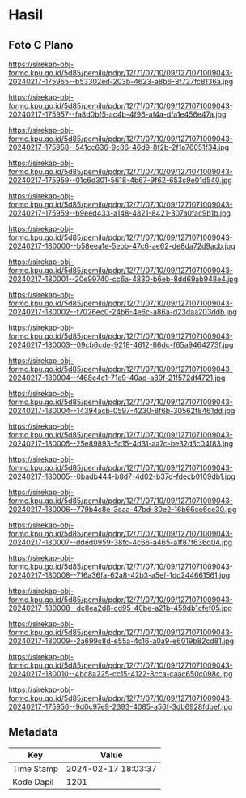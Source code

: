 # Hasil

## Foto C Plano

https://sirekap-obj-formc.kpu.go.id/5d85/pemilu/pdpr/12/71/07/10/09/1271071009043-20240217-175955--b53302ed-203b-4623-a8b6-8f727fc8136a.jpg

https://sirekap-obj-formc.kpu.go.id/5d85/pemilu/pdpr/12/71/07/10/09/1271071009043-20240217-175957--fa8d0bf5-ac4b-4f96-af4a-dfa1e456e47a.jpg

https://sirekap-obj-formc.kpu.go.id/5d85/pemilu/pdpr/12/71/07/10/09/1271071009043-20240217-175958--541cc636-9c86-46d9-8f2b-2f1a76051f34.jpg

https://sirekap-obj-formc.kpu.go.id/5d85/pemilu/pdpr/12/71/07/10/09/1271071009043-20240217-175959--01c6d301-5618-4b67-9f62-653c9e01d540.jpg

https://sirekap-obj-formc.kpu.go.id/5d85/pemilu/pdpr/12/71/07/10/09/1271071009043-20240217-175959--b9eed433-a148-4821-8421-307a0fac9b1b.jpg

https://sirekap-obj-formc.kpu.go.id/5d85/pemilu/pdpr/12/71/07/10/09/1271071009043-20240217-180000--b58eea1e-5ebb-47c6-ae62-de8da72d9acb.jpg

https://sirekap-obj-formc.kpu.go.id/5d85/pemilu/pdpr/12/71/07/10/09/1271071009043-20240217-180001--20e99740-cc6a-4830-b6eb-8dd69ab948e4.jpg

https://sirekap-obj-formc.kpu.go.id/5d85/pemilu/pdpr/12/71/07/10/09/1271071009043-20240217-180002--f7026ec0-24b6-4e6c-a86a-d23daa203ddb.jpg

https://sirekap-obj-formc.kpu.go.id/5d85/pemilu/pdpr/12/71/07/10/09/1271071009043-20240217-180003--09cb6cde-9218-4612-86dc-f65a9464273f.jpg

https://sirekap-obj-formc.kpu.go.id/5d85/pemilu/pdpr/12/71/07/10/09/1271071009043-20240217-180004--f468c4c1-71e9-40ad-a89f-21f572df4721.jpg

https://sirekap-obj-formc.kpu.go.id/5d85/pemilu/pdpr/12/71/07/10/09/1271071009043-20240217-180004--14394acb-0597-4230-8f6b-30562f8461dd.jpg

https://sirekap-obj-formc.kpu.go.id/5d85/pemilu/pdpr/12/71/07/10/09/1271071009043-20240217-180005--25e89893-5c15-4d31-aa7c-be32d5c04f83.jpg

https://sirekap-obj-formc.kpu.go.id/5d85/pemilu/pdpr/12/71/07/10/09/1271071009043-20240217-180005--0badb444-b8d7-4d02-b37d-fdecb0109db1.jpg

https://sirekap-obj-formc.kpu.go.id/5d85/pemilu/pdpr/12/71/07/10/09/1271071009043-20240217-180006--779b4c8e-3caa-47bd-80e2-16b66ce6ce30.jpg

https://sirekap-obj-formc.kpu.go.id/5d85/pemilu/pdpr/12/71/07/10/09/1271071009043-20240217-180007--dded0959-38fc-4c66-a465-a1f87f636d04.jpg

https://sirekap-obj-formc.kpu.go.id/5d85/pemilu/pdpr/12/71/07/10/09/1271071009043-20240217-180008--716a36fa-62a8-42b3-a5ef-1dd244661561.jpg

https://sirekap-obj-formc.kpu.go.id/5d85/pemilu/pdpr/12/71/07/10/09/1271071009043-20240217-180008--dc8ea2d8-cd95-40be-a21b-459db1cfef05.jpg

https://sirekap-obj-formc.kpu.go.id/5d85/pemilu/pdpr/12/71/07/10/09/1271071009043-20240217-180009--2a699c8d-e55a-4c16-a0a9-e6019b82cd81.jpg

https://sirekap-obj-formc.kpu.go.id/5d85/pemilu/pdpr/12/71/07/10/09/1271071009043-20240217-180010--4bc8a225-cc15-4122-8cca-caac650c098c.jpg

https://sirekap-obj-formc.kpu.go.id/5d85/pemilu/pdpr/12/71/07/10/09/1271071009043-20240217-175956--9d0c97e9-2393-4085-a56f-3db6928fdbef.jpg


## Metadata

| Key        | Value               |
| ---------- | ------------------- |
| Time Stamp | 2024-02-17 18:03:37 |
| Kode Dapil | 1201                |



